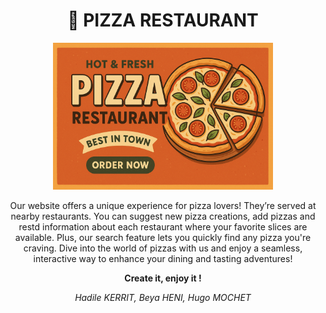 <h1 align="center">🍕 PIZZA RESTAURANT</h1>

<p align="center">
  <img src="pizza.png" alt="Pizza Banner" width="70%">
</p>

<p align="center">
  Our website offers a unique experience for pizza lovers! They’re served at nearby restaurants. You can suggest new pizza creations, add pizzas and restd information about each restaurant where your favorite slices are available. Plus, our search feature lets you quickly find any pizza you're craving. Dive into the world of pizzas with us and enjoy a seamless, interactive way to enhance your dining and tasting adventures!
</p>

<p align="center">
  <strong>Create it, enjoy it !</strong>
</p>

<p align="center">
  <em>Hadile KERRIT, Beya HENI, Hugo MOCHET</em>
</p>
